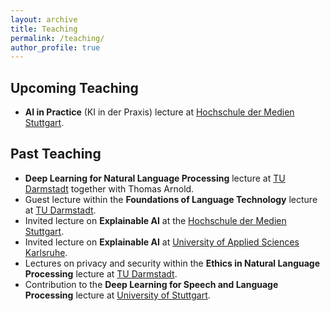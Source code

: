 ```yaml
---
layout: archive
title: Teaching
permalink: /teaching/
author_profile: true
---
```


## Upcoming Teaching
* **AI in Practice** (KI in der Praxis) lecture at [Hochschule der Medien Stuttgart](https://www.hdm-stuttgart.de/en).

## Past Teaching

* **Deep Learning for Natural Language Processing** lecture at [TU Darmstadt](https://www.tu-darmstadt.de/index.en.jsp) together with Thomas Arnold.
* Guest lecture within the **Foundations of Language Technology** lecture at [TU Darmstadt](https://www.tu-darmstadt.de/index.en.jsp).
* Invited lecture on **Explainable AI** at the [Hochschule der Medien Stuttgart](https://www.hdm-stuttgart.de/en).
* Invited lecture on **Explainable AI** at [University of Applied Sciences Karlsruhe](https://www.h-ka.de/en/).
* Lectures on privacy and security within the **Ethics in Natural Language Processing** lecture at [TU Darmstadt](https://www.tu-darmstadt.de/index.en.jsp).
* Contribution to the **Deep Learning for Speech and Language Processing** lecture at [University of Stuttgart](https://www.uni-stuttgart.de/en/).


